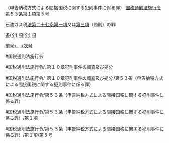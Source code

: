 （申告納税方式による間接国税に関する犯則事件に係る罪）
[国税通則法施行令第５３条第１項](国税通則法施行＿令＿第５３条第１項)第５号

石油ガス税[法第二十七条第一項](国税通則法＿＿＿＿＿第２７条第１項)又は[第三項](国税通則法施行＿令＿第５３条第３項)（罰則）の罪

[条(全)](国税通則法施行＿令＿第５３条_.md)    [項(全)](国税通則法施行＿令＿第５３条第１項_.md)    [項](国税通則法施行＿令＿第５３条第１項.md)

[前号←](国税通則法施行＿令＿第５３条第１項第４号.md)    [→次号](国税通則法施行＿令＿第５３条第１項第６号.md)

#国税通則法施行令

#国税通則法施行令/_第１０章犯則事件の調査及び処分

#国税通則法施行令/_第１０章犯則事件の調査及び処分/第５３条（申告納税方式による間接国税に関する犯則事件に係る罪）

#国税通則法施行令/第５３条（申告納税方式による間接国税に関する犯則事件に係る罪）

#国税通則法施行令/第５３条（申告納税方式による間接国税に関する犯則事件に係る罪）/第１項

#国税通則法施行令/第５３条（申告納税方式による間接国税に関する犯則事件に係る罪）/第１項/第５号

